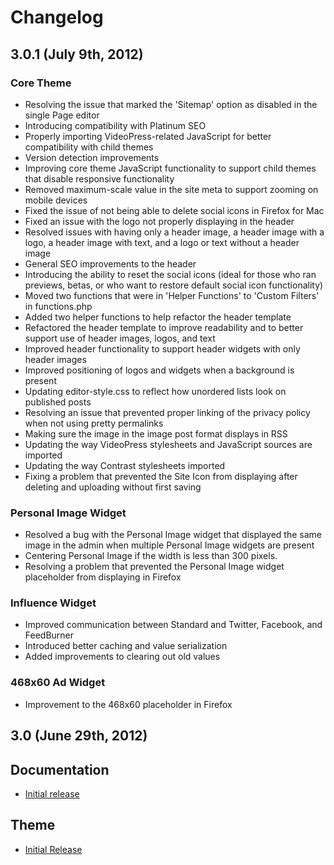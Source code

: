 # Changelog

## 3.0.1 (July 9th, 2012)

### Core Theme

* Resolving the issue that marked the 'Sitemap' option as disabled in the single Page editor
* Introducing compatibility with Platinum SEO
* Properly importing VideoPress-related JavaScript for better compatibility with child themes
* Version detection improvements
* Improving core theme JavaScript functionality to support child themes that disable responsive functionality
* Removed maximum-scale value in the site meta to support zooming on mobile devices
* Fixed the issue of not being able to delete social icons in Firefox for Mac
* Fixed an issue with the logo not properly displaying in the header
* Resolved issues with having only a header image, a header image with a logo, a header image with text, and a logo or text without a header image
* General SEO improvements to the header
* Introducing the ability to reset the social icons (ideal for those who ran previews, betas, or who want to restore default social icon functionality)
* Moved two functions that were in 'Helper Functions' to 'Custom Filters' in functions.php
* Added two helper functions to help refactor the header template
* Refactored the header template to improve readability and to better support use of header images, logos, and text
* Improved header functionality to support header widgets with only header images
* Improved positioning of logos and widgets when a background is present
* Updating editor-style.css to reflect how unordered lists look on published posts
* Resolving an issue that prevented proper linking of the privacy policy when not using pretty permalinks
* Making sure the image in the image post format displays in RSS
* Updating the way VideoPress stylesheets and JavaScript sources are imported
* Updating the way Contrast stylesheets imported
* Fixing a problem that prevented the Site Icon from displaying after deleting and uploading without first saving

### Personal Image Widget

* Resolved a bug with the Personal Image widget that displayed the same image in the admin when multiple Personal Image widgets are present
* Centering Personal Image if the width is less than 300 pixels.
* Resolving a problem that prevented the Personal Image widget placeholder from displaying in Firefox

### Influence Widget

* Improved communication between Standard and Twitter, Facebook, and FeedBurner
* Introduced better caching and value serialization
* Added improvements to clearing out old values

### 468x60 Ad Widget

* Improvement to the 468x60 placeholder in Firefox

## 3.0 (June 29th, 2012)

## Documentation

* [Initial release](http://docs.8bit.io/)

## Theme

* [Initial Release](http://standardtheme.com)